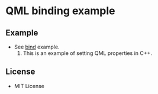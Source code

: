 # QML binding example

## Example
- See [bind](bind/) example.
	1. This is an example of setting QML properties in C++.

## License
- MIT License


